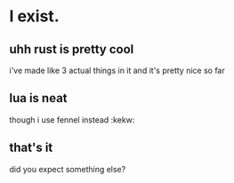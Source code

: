 # I exist.

## uhh rust is pretty cool
i've made like 3 actual things in it and it's pretty nice so far

## lua is neat
though i use fennel instead :kekw:

## that's it
did you expect something else?
